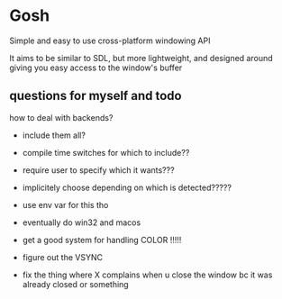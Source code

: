 # Gosh

Simple and easy to use cross-platform windowing API

It aims to be similar to SDL, but more lightweight, and designed around giving you easy access to the window's buffer

## questions for myself and todo

how to deal with backends?

- include them all?
- compile time switches for which to include??
- require user to specify which it wants???
- implicitely choose depending on which is detected?????
- use env var for this tho

- eventually do win32 and macos
- get a good system for handling COLOR !!!!! 
- figure out the VSYNC
- fix the thing where X complains when u close the window bc it was already closed or something
